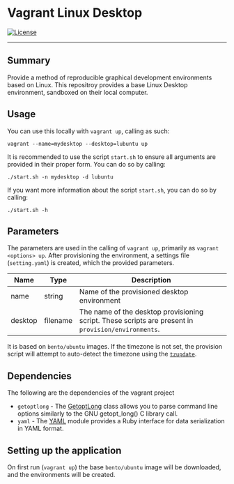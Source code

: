 # Vagrant Linux Desktop
[![License][license-badge]][license-link]

---

## Summary

Provide a method of reproducible graphical development environments based on Linux.  This repositroy provides a base Linux Desktop environment, sandboxed on their local computer.  

## Usage

You can use this locally with `vagrant up`, calling as such:

```
vagrant --name=mydesktop --desktop=lubuntu up
```

It is recommended to use the script `start.sh` to ensure all arguments are provided in their proper form.  You can do so by calling:

```
./start.sh -n mydesktop -d lubuntu
```

If you want more information about the script `start.sh`, you can do so by calling:

```
./start.sh -h
```

## Parameters

The parameters are used in the calling of `vagrant up`, primarily as `vagrant <options> up`.  After provisioning the environment, a settings file (`setting.yaml`) is created, which the provided parameters.

| Name | Type | Description |
| ---  | ---  | ---         |
| name | string | Name of the provisioned desktop environment |
| desktop | filename | The name of the desktop provisioning script.  These scripts are present in `provision/environments`. |

It is based on `bento/ubuntu` images.  If the timezone is not set, the provision script will attempt to auto-detect the timezone using the [`tzupdate`](https://github.com/cdown/tzupdate).

## Dependencies 

The following are the dependencies of the vagrant project

* `getoptlong` - The [GetoptLong](http://ruby-doc.org/stdlib-2.1.0/libdoc/getoptlong/rdoc/GetoptLong.html) class allows you to parse command line options similarly to the GNU getopt_long() C library call.
* `yaml` - The [YAML](https://ruby-doc.org/stdlib-1.9.3/libdoc/yaml/rdoc/YAML.html) module provides a Ruby interface for data serialization in YAML format.

## Setting up the application 

On first run (`vagrant up`) the base `bento/ubuntu` image will be downloaded, and the environments will be created.  

[license-badge]: https://img.shields.io/badge/license-MIT-blue.svg?maxAge=2592000
[license-link]: LICENSE